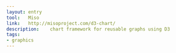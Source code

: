 ```yaml
---
layout: entry
tool:	Miso
link:	http://misoproject.com/d3-chart/
description:	chart framework for reusable graphs using D3
tags:
- graphics	
---
```


